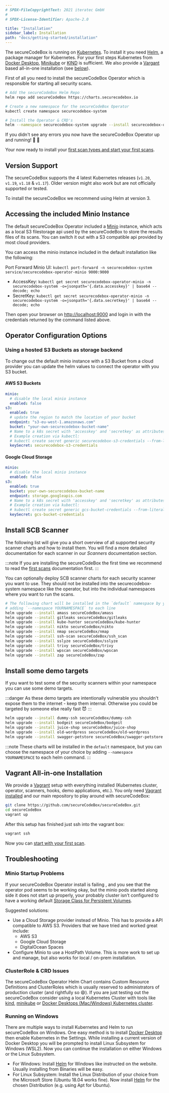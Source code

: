 ```yaml
---
# SPDX-FileCopyrightText: 2021 iteratec GmbH
#
# SPDX-License-Identifier: Apache-2.0

title: "Installation"
sidebar_label: Installation
path: "docs/getting-started/installation"
---
```


The secureCodeBox is running on [Kubernetes](https://kubernetes.io/). To install it you need [Helm](https://helm.sh), a package manager for Kubernetes. For your first steps Kubernetes from [Docker Desktop](https://www.docker.com/products/docker-desktop), [Minikube](https://minikube.sigs.k8s.io/docs/) or [KIND](https://kind.sigs.k8s.io/) is sufficient. We also provide a [Vargant](https://www.vagrantup.com/) based all-in-one installation (see [below](#vagrant-all-in-one-installation)).

First of all you need to install the secureCodeBox Operator which is responsible for starting all security scans.

```bash
# Add the secureCodeBox Helm Repo
helm repo add secureCodeBox https://charts.securecodebox.io

# Create a new namespace for the secureCodeBox Operator
kubectl create namespace securecodebox-system

# Install the Operator & CRD's
helm --namespace securecodebox-system upgrade --install securecodebox-operator secureCodeBox/operator
```

If you didn't see any errors you now have the secureCodeBox Operator up and running! 🥳 🚀

Your now ready to install your [first scan types and start your first scans](/docs/getting-started/first-scans).

## Version Support

The secureCodeBox supports the 4 latest Kubernetes releases (`v1.20`, `v1.19`, `v1.18` & `v1.17`). Older version might also work but are not officially supported or tested.

To install the secureCodeBox we recommend using Helm at version 3.

## Accessing the included Minio Instance

The default secureCodeBox Operator included a [Minio](https://min.io/) instance, which acts as a local S3 filestorage api used by the secureCodeBox to store the results files of its scans. You can switch it out with a S3 compatible api provided by most cloud providers.

You can access the minio instance included in the default installation like the following:

Port Forward Minio UI: `kubectl port-forward -n securecodebox-system service/securecodebox-operator-minio 9000:9000`

- AccessKey: `kubectl get secret securecodebox-operator-minio -n securecodebox-system -o=jsonpath='{.data.accesskey}' | base64 --decode; echo`
- SecretKey: `kubectl get secret securecodebox-operator-minio -n securecodebox-system -o=jsonpath='{.data.secretkey}' | base64 --decode; echo`

Then open your browser on [http://localhost:9000](http://localhost:9000) and login in with the credentials returned by the command listed above.

## Operator Configuration Options

### Using a hosted S3 Buckets as storage backend

To change out the default minio instance with a S3 Bucket from a cloud provider you can update the helm values to connect the operator with you S3 bucket.

#### AWS S3 Buckets

```yaml
minio:
  # disable the local minio instance
  enabled: false
s3:
  enabled: true
  # update the region to match the location of your bucket
  endpoint: "s3-eu-west-1.amazonaws.com"
  bucket: "your-own-securecodebox-bucket-name"
  # Name to a k8s secret with 'accesskey' and 'secretkey' as attributes in the same namespace as this release
  # Example creation via kubectl:
  # kubectl create secret generic securecodebox-s3-credentials --from-literal=accesskey="******" --from-literal=secretkey="******"
  keySecret: securecodebox-s3-credentials
```

#### Google Cloud Storage

```yaml
minio:
  # disable the local minio instance
  enabled: false
s3:
  enabled: true
  bucket: your-own-securecodebox-bucket-name
  endpoint: storage.googleapis.com
  # Name to a k8s secret with 'accesskey' and 'secretkey' as attributes in the same namespace as this release
  # Example creation via kubectl:
  # kubectl create secret generic gcs-bucket-credentials --from-literal=accesskey="******" --from-literal=secretkey="******"
  keySecret: gcs-bucket-credentials
```

## Install SCB Scanner

The following list will give you a short overview of all supported security scanner charts and how to install them.
You will find a more detailed documentation for each scanner in our _Scanners_ documentation section.

:::note
If you are installing the secureCodeBox the first time we recommend to read the [first scans](/docs/getting-started/first-scans) documentation first.
:::

You can optionally deploy SCB scanner charts for each security scanner you want to use. They should not be installed into the securecodebox-system namespace like the operator, but into the individual namespaces where you want to run the scans.

```bash
# The following chart will be installed in the `default` namespace by you can choose the namespace of your choice by
# adding `--namespace YOURNAMESPACE` to each line
helm upgrade --install amass secureCodeBox/amass
helm upgrade --install gitleaks secureCodeBox/gitleaks
helm upgrade --install kube-hunter secureCodeBox/kube-hunter
helm upgrade --install nikto secureCodeBox/nikto
helm upgrade --install nmap secureCodeBox/nmap
helm upgrade --install ssh-scan secureCodeBox/ssh_scan
helm upgrade --install sslyze secureCodeBox/sslyze
helm upgrade --install trivy secureCodeBox/trivy
helm upgrade --install wpscan secureCodeBox/wpscan
helm upgrade --install zap secureCodeBox/zap
```

## Install some demo targets

If you want to test some of the security scanners within your namespace you can use some demo targets.

:::danger
As these demo targets are intentionally vulnerable you shouldn't expose them to the internet - keep them internal.
Otherwise you could be targeted by someone else really fast 😈
:::

```bash
helm upgrade --install dummy-ssh secureCodeBox/dummy-ssh
helm upgrade --install bodgeit secureCodeBox/bodgeit
helm upgrade --install juice-shop secureCodeBox/juice-shop
helm upgrade --install old-wordpress secureCodeBox/old-wordpress
helm upgrade --install swagger-petstore secureCodeBox/swagger-petstore
```

:::note
These charts will be installed in the `default` namespace, but you can choose the namespace of your choice by adding `--namespace YOURNAMESPACE` to each helm command.
:::

## Vagrant All-in-one Installation

We provide a [Vagrant](https://www.vagrantup.com/) setup with everything installed (Kubernetes cluster, operator, scanners, hooks, demo applications, etc.). You only need [Vagrant installed](https://www.vagrantup.com/docs/installation) and our main repository to play around with secureCodeBox:

```bash
git clone https://github.com/secureCodeBox/secureCodeBox.git
cd secureCodeBox
vagrant up
```

After this setup has finished just ssh into the vagrant box:

```bash
vagrant ssh
```

Now you can [start with your first scan](/docs/getting-started/first-scans).

## Troubleshooting

### Minio Startup Problems

If your secureCodeBox Operator install is failing , and you see that the operator pod seems to be working okay, but the minio pods started along side it does not start up properly, your probably cluster isn't configured to have a working default [Storage Class for Persistent Volumes](https://kubernetes.io/docs/concepts/storage/storage-classes/).

Suggested solutions:

- Use a Cloud Storage provider instead of Minio. This has to provide a API compatible to AWS S3. Providers that we have tried and worked great include:
  - AWS S3
  - Google Cloud Storage
  - DigitalOcean Spaces
- Configure Minio to use a HostPath Volume. This is more work to set up and manage, but also works for local / on-prem installation.

### ClusterRole & CRD Issues

The secureCodeBox Operator Helm Chart contains Custom Resource Definitions and ClusterRoles which is usually reserved to administrators of production cluster (and rightfully so 😄). If you are just testing out the secureCodeBox consider using a local Kubernetes Cluster with tools like [kind](https://kind.sigs.k8s.io/), [minikube](https://minikube.sigs.k8s.io/docs/) or [Docker Desktops (Mac/Windows) Kubernetes cluster](https://www.docker.com/products/kubernetes).

### Running on Windows
There are multiple ways to install Kubernetes and Helm to run secureCodeBox on Windows. One easy method is to install [Docker Desktop](https://www.docker.com/products/docker-desktop) then enable Kubernetes in the Settings. While installing a current version of Docker Desktop you will be prompted to install Linux Subsystem for Windows (WSL2). Now you can continue the installation on either Windows or the Linux Subsystem.
- For Windows: Install [Helm](https://helm.sh) for Windows like instructed on the website. Usually installing from Binaries will be easy. 
- For Linux Subsystem: Install the Linux Distribution of your choice from the Microsoft Store (Ubuntu 18.04 works fine). Now install [Helm](https://helm.sh) for the chosen Distribution (e.g. using Apt for Ubuntu). 
